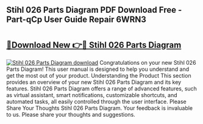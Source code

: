 ## Stihl 026 Parts Diagram PDF Download Free - Part-qCp User Guide Repair 6WRN3

# <h2><a href="http://dfskbq.blite.top/?on=Stihl+026+Parts+Diagram">🔗Download New 👉🔴 Stihl 026 Parts Diagram</a></h2>

[![Stihl 026 Parts Diagram download](https://i.imgur.com/lujVjoI.png)](http://dfskbq.blite.top/?on=Stihl+026+Parts+Diagram)
Congratulations on your new Stihl 026 Parts Diagram! This user manual is designed to help you understand and get the most out of your product. Understanding the Product This section provides an overview of your new Stihl 026 Parts Diagram and its key features. Stihl 026 Parts Diagram offers a range of advanced features, such as virtual assistant, smart notifications, customizable shortcuts, and automated tasks, all easily controlled through the user interface. Please Share Your Thoughts Stihl 026 Parts Diagram. Your feedback is invaluable to us. Please share your thoughts and suggestions.
